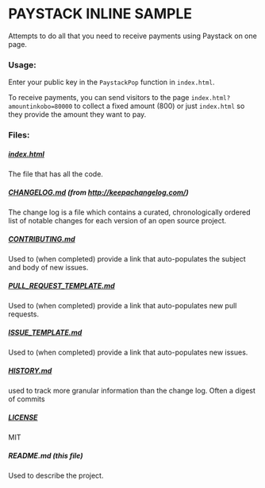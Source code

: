 PAYSTACK INLINE SAMPLE
======================

Attempts to do all that you need to receive payments using Paystack on one page.

### Usage:

Enter your public key in the `PaystackPop` function in `index.html`. 

To receive payments, you can send visitors to the page `index.html?amountinkobo=80000` 
to collect a fixed amount (800) or just `index.html` so they provide the amount they want to pay.

### Files:

##### [index.html](/index.html)
The file that has all the code.

##### [CHANGELOG.md](/CHANGELOG.md) (from http://keepachangelog.com/)
The change log is a file which contains a curated, chronologically ordered list
of notable changes for each version of an open source project.

##### [CONTRIBUTING.md](/.github/CONTRIBUTING.md)
Used to (when completed) provide a link that auto-populates the subject and body of
new issues.

##### [PULL_REQUEST_TEMPLATE.md](/.github/PULL_REQUEST_TEMPLATE.md)
Used to (when completed) provide a link that auto-populates new pull requests.

##### [ISSUE_TEMPLATE.md](/.github/ISSUE_TEMPLATE.md)
Used to (when completed) provide a link that auto-populates new issues.

##### [HISTORY.md](/HISTORY.md)
used to track more granular information than the change log. Often a digest of
commits 

##### [LICENSE](/LICENSE)
MIT

##### README.md (this file)
Used to describe the project.
